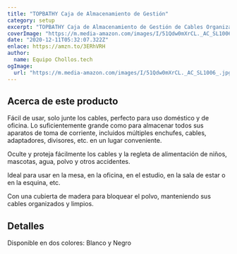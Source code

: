 ```yaml
---
title: "TOPBATHY Caja de Almacenamiento de Gestión"
category: setup
excerpt: "TOPBATHY Caja de Almacenamiento de Gestión de Cables Organizador de Cable Suministros para El Hogar Organizador de Cable Caja de Alimentación Caja de Protección con Cubierta de Madera Negro"
coverImage: "https://m.media-amazon.com/images/I/51Qdw0mXrCL._AC_SL1006_.jpg"
date: "2020-12-11T05:32:07.322Z"
enlace: https://amzn.to/3ERhVRH
author:
  name: Equipo Chollos.tech
ogImage:
  url: "https://m.media-amazon.com/images/I/51Qdw0mXrCL._AC_SL1006_.jpg"
---
```


<h2 id="acerca-de-este-producto">Acerca de este producto</h2>
<p>Fácil de usar, solo junte los cables, perfecto para uso doméstico y de oficina.
Lo suficientemente grande como para almacenar todos sus aparatos de toma de corriente, incluidos múltiples enchufes, cables, adaptadores, divisores, etc. en un lugar conveniente.</p>
<p>Oculte y proteja fácilmente los cables y la regleta de alimentación de niños, mascotas, agua, polvo y otros accidentes.</p>
<p>Ideal para usar en la mesa, en la oficina, en el estudio, en la sala de estar o en la esquina, etc.</p>
<p>Con una cubierta de madera para bloquear el polvo, manteniendo sus cables organizados y limpios.</p>
<h2 id="detalles">Detalles</h2>
<p>Disponible en dos colores: Blanco y Negro</p>
